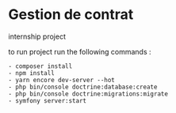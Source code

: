 # Gestion de contrat
internship project

to run project run the following commands :
```
- composer install
- npm install
- yarn encore dev-server --hot
- php bin/console doctrine:database:create
- php bin/console doctrine:migrations:migrate
- symfony server:start
```

